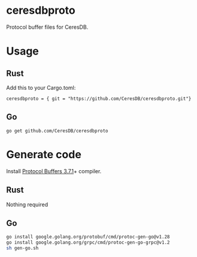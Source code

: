# ceresdbproto

Protocol buffer files for CeresDB.

# Usage
## Rust

Add this to your Cargo.toml:

```
ceresdbproto = { git = "https://github.com/CeresDB/ceresdbproto.git"}
```

## Go

```
go get github.com/CeresDB/ceresdbproto
```

# Generate code

Install [Protocol Buffers 3.7.1](https://github.com/protocolbuffers/protobuf/releases/tag/v3.7.1)+ compiler.

## Rust

Nothing required

## Go

```sh
go install google.golang.org/protobuf/cmd/protoc-gen-go@v1.28
go install google.golang.org/grpc/cmd/protoc-gen-go-grpc@v1.2
sh gen-go.sh
```
